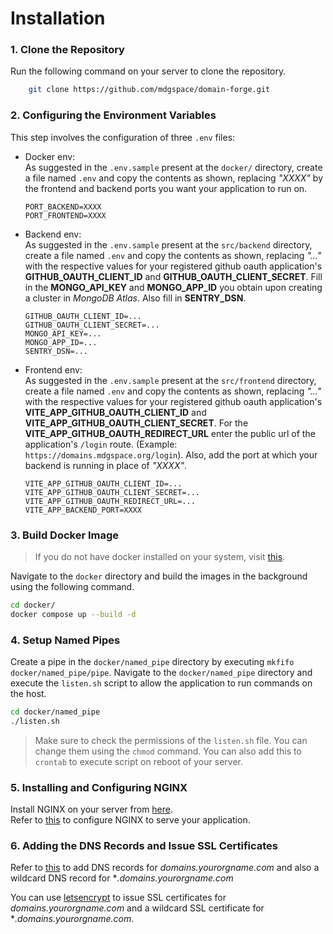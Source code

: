 # Installation

### 1. Clone the Repository

Run the following command on your server to clone the repository.
```bash
    git clone https://github.com/mdgspace/domain-forge.git
```

### 2. Configuring the Environment Variables

This step involves the configuration of three `.env` files:
- Docker env:   
    As suggested in the `.env.sample` present at the `docker/` directory, create a file named `.env` and copy the contents as shown, replacing *"XXXX"* by the frontend and backend ports you want your application to run on.
    ```
    PORT_BACKEND=XXXX
    PORT_FRONTEND=XXXX
    ```
- Backend env:   
      As suggested in the `.env.sample` present at the `src/backend` directory, create a file named `.env` and copy the contents as shown, replacing *"..."* with the respective values for your registered github oauth application's **GITHUB_OAUTH_CLIENT_ID** and **GITHUB_OAUTH_CLIENT_SECRET**. Fill in the **MONGO_API_KEY** and **MONGO_APP_ID** you obtain upon creating a cluster in *MongoDB Atlas*. Also fill in **SENTRY_DSN**.
    ```
    GITHUB_OAUTH_CLIENT_ID=...
    GITHUB_OAUTH_CLIENT_SECRET=...
    MONGO_API_KEY=...
    MONGO_APP_ID=...
    SENTRY_DSN=...
    ```
- Frontend env:   
      As suggested in the `.env.sample` present at the `src/frontend` directory, create a file named `.env` and copy the contents as shown, replacing *"..."* with the respective values for your registered github oauth application's **VITE_APP_GITHUB_OAUTH_CLIENT_ID** and **VITE_APP_GITHUB_OAUTH_CLIENT_SECRET**. For the **VITE_APP_GITHUB_OAUTH_REDIRECT_URL** enter the public url of the application's `/login` route. (Example: `https://domains.mdgspace.org/login`). Also, add the port at which your backend is running in place of *"XXXX"*.
    ```
    VITE_APP_GITHUB_OAUTH_CLIENT_ID=...
    VITE_APP_GITHUB_OAUTH_CLIENT_SECRET=...
    VITE_APP_GITHUB_OAUTH_REDIRECT_URL=...
    VITE_APP_BACKEND_PORT=XXXX
    ```

### 3. Build Docker Image

> If you do not have docker installed on your system, visit [this](https://docs.docker.com/engine/install/).   
 
Navigate to the `docker` directory and build the images in the background using the following command.
```bash
cd docker/
docker compose up --build -d
```

### 4. Setup Named Pipes

Create a pipe in the `docker/named_pipe` directory by executing `mkfifo docker/named_pipe/pipe`.
Navigate to the `docker/named_pipe` directory and execute the `listen.sh` script to allow the application to run commands on the host.
```bash
cd docker/named_pipe
./listen.sh
```
> Make sure to check the permissions of the `listen.sh` file. You can change them using the `chmod` command. You can also add this to `crontab` to execute script on reboot of your server.

### 5. Installing and Configuring NGINX

Install NGINX on your server from [here](https://www.nginx.com/resources/wiki/start/topics/tutorials/install/).   
Refer to [this](https://www.digitalocean.com/community/tutorials/how-to-set-up-nginx-server-blocks-virtual-hosts-on-ubuntu-16-04) to configure NGINX to serve your application.

### 6. Adding the DNS Records and Issue SSL Certificates

Refer to [this](https://developers.cloudflare.com/dns/manage-dns-records/how-to/create-dns-records/) to add DNS records for *domains.yourorgname.com* and also a wildcard DNS record for **.domains.yourorgname.com*

You can use [letsencrypt](https://letsencrypt.org/) to issue SSL certificates for *domains.yourorgname.com* and a wildcard SSL certificate for **.domains.yourorgname.com*.

